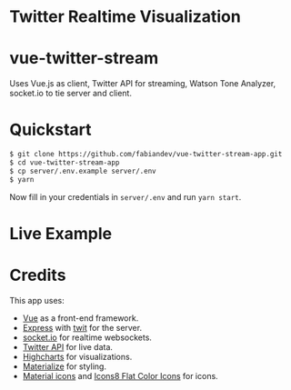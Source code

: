# Twitter Realtime Visualization

# vue-twitter-stream
Uses Vue.js as client, Twitter API for streaming, Watson Tone Analyzer, socket.io to tie server and client.

# Quickstart

```sh
$ git clone https://github.com/fabiandev/vue-twitter-stream-app.git
$ cd vue-twitter-stream-app
$ cp server/.env.example server/.env
$ yarn
```

Now fill in your credentials in `server/.env` and run `yarn start`.

# Live Example

[]()

# Credits

This app uses:
- [Vue](https://vuejs.org) as a front-end framework.
- [Express](https://github.com/expressjs/express) with [twit](https://github.com/ttezel/twit) for the server.
- [socket.io](http://socket.io) for realtime websockets.
- [Twitter API](https://dev.twitter.com/streaming/overview) for live data.
- [Highcharts](http://www.highcharts.com/) for visualizations.
- [Materialize](http://materializecss.com/) for styling.
- [Material icons](https://github.com/google/material-design-icons/) and [Icons8 Flat Color Icons](https://github.com/icons8/flat-color-icons) for icons.

